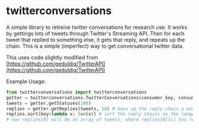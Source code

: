 # twitterconversations

A simple library to retreive twitter conversations for research use. It works by gettings lots of tweets through Twitter's Streaming API. Then for each tweet that replied to something else, it gets that reply, and repeats up the chain. This is a simple (imperfect) way to get conversational twitter data.

This uses code slightly modified from [https://github.com/geduldig/TwitterAPI](https://github.com/geduldig/TwitterAPI)

Example Usage:

```python
from twitterconversations import twitterconversations
getter = twitterconversations.TwitterConversations(consumer_key, consumer_secret, access_token_key, access_token_secret)
tweets = getter.getStatuses(100)
replies = getter.getReplies(tweets, 10) # Goes up the reply chain a maximum of 10 times, so any conversation you have will be 10 tweets or less
replies.sort(key=lambda x: len(x)) # sort the reply chains so the longest ones are first
# now replies[0] will be an array of tweets, where replies[0][i] has replies[0][i+1] as a response
```

